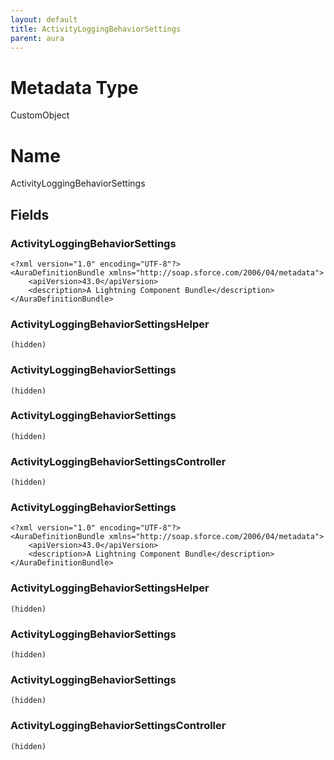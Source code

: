 ```yaml
---
layout: default
title: ActivityLoggingBehaviorSettings
parent: aura
---
```

# Metadata Type
CustomObject

# Name
ActivityLoggingBehaviorSettings
## Fields
### ActivityLoggingBehaviorSettings

```
<?xml version="1.0" encoding="UTF-8"?>
<AuraDefinitionBundle xmlns="http://soap.sforce.com/2006/04/metadata">
    <apiVersion>43.0</apiVersion>
    <description>A Lightning Component Bundle</description>
</AuraDefinitionBundle>
```
### ActivityLoggingBehaviorSettingsHelper

```
(hidden)
```
### ActivityLoggingBehaviorSettings

```
(hidden)
```
### ActivityLoggingBehaviorSettings

```
(hidden)
```
### ActivityLoggingBehaviorSettingsController

```
(hidden)
```
### ActivityLoggingBehaviorSettings

```
<?xml version="1.0" encoding="UTF-8"?>
<AuraDefinitionBundle xmlns="http://soap.sforce.com/2006/04/metadata">
    <apiVersion>43.0</apiVersion>
    <description>A Lightning Component Bundle</description>
</AuraDefinitionBundle>
```
### ActivityLoggingBehaviorSettingsHelper

```
(hidden)
```
### ActivityLoggingBehaviorSettings

```
(hidden)
```
### ActivityLoggingBehaviorSettings

```
(hidden)
```
### ActivityLoggingBehaviorSettingsController

```
(hidden)
```
